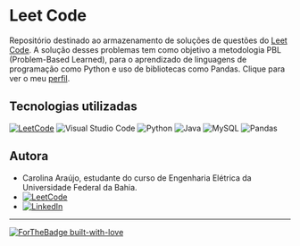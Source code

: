 # Leet Code

Repositório destinado ao armazenamento de soluções de questões do [Leet Code](https://leetcode.com/explore/). A solução desses problemas tem como objetivo a metodologia PBL (Problem-Based Learned), para o aprendizado de linguagens de programação como Python e uso de bibliotecas como Pandas. Clique para ver o meu [perfil](https://leetcode.com/carolinaemanuele/).

## Tecnologias utilizadas
[![LeetCode](https://img.shields.io/badge/LeetCode-000000?style=for-the-badge&logo=LeetCode&logoColor=#d16c06)](https://leetcode.com/explore/)
![Visual Studio Code](https://img.shields.io/badge/Visual%20Studio%20Code-0078d7.svg?style=for-the-badge&logo=visual-studio-code&logoColor=white)
![Python](https://img.shields.io/badge/python-3670A0?style=for-the-badge&logo=python&logoColor=ffdd54)
![Java](https://img.shields.io/badge/java-%23ED8B00.svg?style=for-the-badge&logo=openjdk&logoColor=white)
![MySQL](https://img.shields.io/badge/mysql-4479A1.svg?style=for-the-badge&logo=mysql&logoColor=white)
![Pandas](https://img.shields.io/badge/pandas-%23150458.svg?style=for-the-badge&logo=pandas&logoColor=white)

## Autora
* Carolina Araújo, estudante do curso de Engenharia Elétrica da Universidade Federal da Bahia.
* [![LeetCode](https://img.shields.io/badge/LeetCode-000000?style=for-the-badge&logo=LeetCode&logoColor=#d16c06)](https://leetcode.com/carolinaemanuele/)
* [![LinkedIn](https://img.shields.io/badge/linkedin-%230077B5.svg?style=for-the-badge&logo=linkedin&logoColor=white)]()


---

[![ForTheBadge built-with-love](http://ForTheBadge.com/images/badges/built-with-love.svg)](https://GitHub.com/Naereen/)

